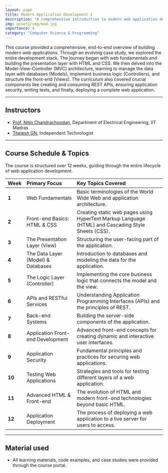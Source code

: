 ```yaml
---
layout: page
title: Modern Application Development I
description: "A comprehensive introduction to modern web application development, covering front-end, back-end, databases, APIs, security, testing, and deployment through a detailed case study."
img: assets/img/mad.jpg
importance: 4
category: "Computer Science & Programming"
---
```


This course provided a comprehensive, end-to-end overview of building modern web applications. Through an evolving case study, we explored the entire development stack. The journey began with web fundamentals and building the presentation layer with HTML and CSS. We then delved into the Model-View-Controller (MVC) architecture, learning to manage the data layer with databases (Models), implement business logic (Controllers), and structure the front-end (Views). The curriculum also covered crucial components like creating and consuming REST APIs, ensuring application security, writing tests, and finally, deploying a complete web application.

---

## Instructors

- [Prof. Nitin Chandrachoodan](https://www.ee.iitm.ac.in/faculty/profile/nitin), Department of Electrical Engineering, IIT Madras
- [Thejesh GN](https://www.linkedin.com/in/thejeshgn), Independent Technologist

---

## Course Schedule & Topics

The course is structured over 12 weeks, guiding through the entire lifecycle of web application development.

| Week   | Primary Focus                      | Key Topics Covered                                                                                 |
| :----- | :--------------------------------- | :------------------------------------------------------------------------------------------------- |
| **1**  | Web Fundamentals                   | Basic terminologies of the World Wide Web and application architecture.                            |
| **2**  | Front-end Basics: HTML & CSS       | Creating static web pages using HyperText Markup Language (HTML) and Cascading Style Sheets (CSS). |
| **3**  | The Presentation Layer (View)      | Structuring the user-facing part of the application.                                               |
| **4**  | The Data Layer (Model) & Databases | Introduction to databases and modeling the data for the application.                               |
| **5**  | The Logic Layer (Controller)       | Implementing the core business logic that connects the model and the view.                         |
| **6**  | APIs and RESTful Services          | Understanding Application Programming Interfaces (APIs) and the principles of REST.                |
| **7**  | Back-end Systems                   | Building the server-side components of the application.                                            |
| **8**  | Application Front-end Development  | Advanced front-end concepts for creating dynamic and interactive user interfaces.                  |
| **9**  | Application Security               | Fundamental principles and practices for securing web applications.                                |
| **10** | Testing Web Applications           | Strategies and tools for testing different layers of a web application.                            |
| **11** | Advanced HTML & Front-end          | The evolution of HTML and modern front-end technologies beyond basic HTML.                         |
| **12** | Application Deployment             | The process of deploying a web application to a live server for users to access.                   |

---

## Material used

- All learning materials, code examples, and case studies were provided through the course portal.
